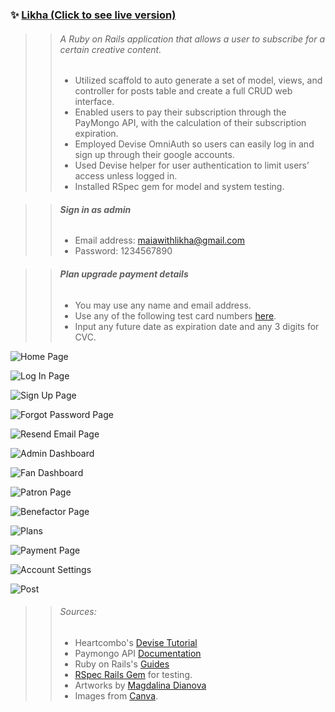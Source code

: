 ### ✨ [Likha (Click to see live version)](http://maia-on-likha.herokuapp.com)

>> ###### *A Ruby on Rails application that allows a user to subscribe for a certain creative content.*
>> - Utilized scaffold to auto generate a set of model, views, and controller for posts table and create a full CRUD web interface.
>> - Enabled users to pay their subscription through the PayMongo API, with the calculation of their subscription expiration.
>> - Employed Devise OmniAuth so users can easily log in and sign up through their google accounts.
>> - Used Devise helper for user authentication to limit users’ access unless logged in.
>> - Installed RSpec gem for model and system testing.

>> ###### **Sign in as admin**
>> - Email address: maiawithlikha@gmail.com
>> - Password: 1234567890

>> ###### **Plan upgrade payment details**
>> - You may use any name and email address.
>> - Use any of the following test card numbers [here](https://developers.paymongo.com/docs/testing).
>> - Input any future date as expiration date and any 3 digits for CVC.


![Home Page](app/assets/images/homepage.png)

![Log In Page](app/assets/images/loginpage.png)

![Sign Up Page](app/assets/images/signuppage.png)

![Forgot Password Page](app/assets/images/forgotpassword.png)

![Resend Email Page](app/assets/images/resendemail.png)

![Admin Dashboard](app/assets/images/adminposts.png)

![Fan Dashboard](app/assets/images/feed.png) 

![Patron Page](app/assets/images/sketches.png) 

![Benefactor Page](app/assets/images/tutorials.png) 

![Plans](app/assets/images/plans.png) 

![Payment Page](app/assets/images/payments.png) 

![Account Settings](app/assets/images/accountsettings.png) 

![Post](app/assets/images/post.png) 

>> ###### Sources:
>> - Heartcombo's [Devise Tutorial](https://github.com/heartcombo/devise)
>> - Paymongo API [Documentation](https://developers.paymongo.com/docs)
>> - Ruby on Rails's [Guides](https://guides.rubyonrails.org/v6.1/)
>> - [RSpec Rails Gem](https://github.com/rspec/rspec-rails) for testing.
>> - Artworks by [Magdalina Dianova](https://www.instagram.com/magdalina.dianova/)
>> - Images from [Canva](https://www.canva.com).
